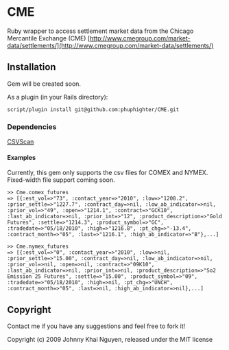 # CME

Ruby wrapper to access settlement market data from the Chicago Mercantile Exchange (CME)  [http://www.cmegroup.com/market-data/settlements/](http://www.cmegroup.com/market-data/settlements/)

## Installation

Gem will be created soon.

As a plugin (in your Rails directory):

    script/plugin install git@github.com:phuphighter/CME.git
    
### Dependencies

[CSVScan](http://github.com/sandofsky/csvscan)
    
#### Examples

Currently, this gem only supports the csv files for COMEX and NYMEX.  Fixed-width file support coming soon.

    >> Cme.comex_futures
    => [{:est_vol=>"73", :contact_year=>"2010", :low=>"1208.2", :prior_settle=>"1227.7", :contract_day=>nil, :low_ab_indicator=>nil, :prior_vol=>"49", :open=>"1214.1", :contract=>"GCK10", :last_ab_indicator=>nil, :prior_int=>"12", :product_description=>"Gold Futures", :settle=>"1214.3", :product_symbol=>"GC", :tradedate=>"05/18/2010", :high=>"1216.8", :pt_chg=>"-13.4", :contract_month=>"05", :last=>"1216.1", :high_ab_indicator=>"B"},...]
    
    >> Cme.nymex_futures
    => [{:est_vol=>"0", :contact_year=>"2010", :low=>nil, :prior_settle=>"15.00", :contract_day=>nil, :low_ab_indicator=>nil, :prior_vol=>nil, :open=>nil, :contract=>"09K10", :last_ab_indicator=>nil, :prior_int=>nil, :product_description=>"So2 Emission 25 Futures", :settle=>"15.00", :product_symbol=>"09", :tradedate=>"05/18/2010", :high=>nil, :pt_chg=>"UNCH", :contract_month=>"05", :last=>nil, :high_ab_indicator=>nil},...]

## Copyright

Contact me if you have any suggestions and feel free to fork it!

Copyright (c) 2009 Johnny Khai Nguyen, released under the MIT license

